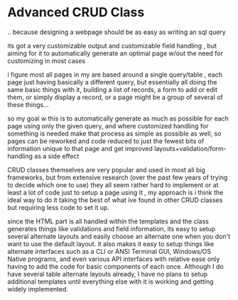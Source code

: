 # Advanced CRUD Class

.. because designing a webpage should be as easy as writing an sql query

its got a very customizable output and customizable field handling ,  but aiming for it to automatically
generate an optimal page w/out the need for customizing in most cases

i figure most all pages in my are based around a single query/table , each page just having basically a
different query, but essentially all doing the same basic things with it, building a list of records, a
form to add or edit them, or simply display a record, or a page might be a group of several of these
things...

so my goal w this is to automatically generate as much as possible for each page using only the given
query, and where customized handling for something is needed make that process as simple as possible as
well, so pages can be reworked and code reduced to just the fewest bits of information unique to that
page and get improved layouts+validation/form-handling as a side effect

CRUD classes themselves are very popular and used in most all big frameworks, but from extensive
research (over the past few years of trying to decide which one to use) they all seem rather hard
to implement or at least a lot of code just to setup a page using it , my approach is i think the
ideal way to do it taking the best of what ive found in other CRUD classes but requiring less code
to set it up.

since the HTML part is all handled within the templates and the class generates things like validations
and field information, its easy to setup several alternate layouts and easily choose an alternate one
when you don't want to use the default layout.  it also makes it easy to setup things like alternate
interfaces such as a CLI or ANSI Terminal GUI, Windows/OS Native programs, and even various API
interfaces with relative ease only having to add the code for basic components of each once. Although
I do have several table alternate layouts already, I have no plans to setup additional templates
until everything else with it is working and getting widely implemented.
